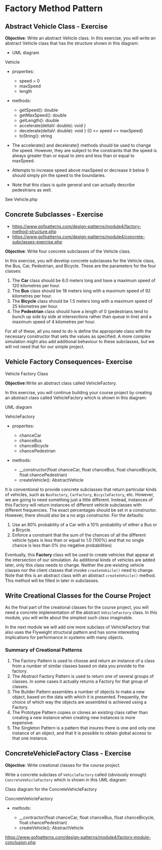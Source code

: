# Factory Method Pattern

## Abstract Vehicle Class - Exercise

**Objective**: Write an abstract Vehicle class. In this exercise, you will write an abstract Vehicle class that has the structure shown in this diagram:

- UML diagram

Vehicle

- properties:

  - speed = 0
  - maxSpeed
  - length

- methods:

  - getSpeed(): double
  - getMaxSpeed(): double
  - getLength(): double
  - accelerate(deltaV: double): void \}
  - decelerate(deltaV: double): void \} {0 \<= speed \<= maxSpeed}
  - toString(): string

- The accelerate() and decelerate() methods should be used to change the speed. However, they are subject to the constraints that the
  speed is always greater than or equal to zero and less than or equal to maxSpeed.

- Attempts to increase speed above maxSpeed or decrease it below 0 should simply pin the speed to the boundaries.
- Note that this class is quite general and can actually describe pedestrians as well.

See Vehicle.php

## Concrete Subclasses - Exercise

- <https://www.gofpatterns.com/design-patterns/module4/factory-method-structure.php>
- <https://www.gofpatterns.com/design-patterns/module4/concrete-subclasses-exercise.php>

**Objective**: Write four concrete subclasses of the Vehicle class.

In this exercise, you will develop concrete subclasses for the Vehicle class, the Bus, Car, Pedestrian, and Bicycle. These are the parameters for the four classes:

1. The **Car** class should be 6.0 meters long and have a maximum speed of 120 kilometres per hour.
1. The **Bus** class should be 18 meters long with a maximum speed of 92 kilometres per hour.
1. The **Bicycle** class should be 1.5 meters long with a maximum speed of 25 kilometres per hour.
1. The **Pedestrian** class should have a length of 0 (pedestrians tend to bunch up side by side at intersections rather than queue in line) and a maximum speed of 4 kilometres per hour.

For all of these, all you need to do is define the appropriate class with the necessary constructor that sets the values as specified. A more complex simulation might also add additional behaviour to these subclasses, but we will not need that for our simple project.

## Vehicle Factory Consequences- Exercise

Vehicle Factory Class

**Objective**:Write an abstract class called VehicleFactory.

In this exercise, you will continue building your course project by creating an abstract class called VehicleFactory which is shown in this diagram:

UML diagram

VehicleFactory

- properties:

  - chanceCar
  - chanceBus
  - chanceBicycle
  - chancePedestrian

- methods:

  - \_\_constructor(float chanceCar, float chanceBus, float chanceBicycle, float chancePedestrian)
  - createVehicle(): AbstractVehicle

It is conventional to provide concrete subclasses that return particular kinds of vehicles, such as `BusFactory`, `CarFactory`, `BicycleFactory`, etc. However, we are going to need something just a little different. Instead, instances of this Factory will return instances of different vehicle subclasses with different frequencies. The exact percentages should be set in a constructor. However, there should also be a no args constructor. For the defaults:

1. Use an 80% probability of a Car with a 10% probability of either a Bus or a Bicycle.
2. Enforce a constraint that the sum of the chances of all the different vehicle types is less than or equal to 1.0 (100%) and that no single chance is less than 0% (no negative probabilities)

Eventually, this **Factory** class will be used to create vehicles that appear at the intersection of our simulation.
As additional kinds of vehicles are added later, only this class needs to change. Neither the pre-existing vehicle classes nor the client classes that invoke `createVehicle()` need to change.
Note that this is an abstract class with an abstract `createVehicle()` method. This method will be filled in later in subclasses.

## Write Creational Classes for the Course Project

As the final part of the creational classes for the course project, you will need a concrete implementation of the abstract `VehicleFactory` class. In this module, you will write about the simplest such class imaginable.

In the next module we will add one more subclass of VehicleFactory that also uses the Flyweight structural pattern and has some interesting implications for performance in systems with many objects.

### Summary of Creational Patterns

1. The Factory Pattern is used to choose and return an instance of a class from a number of similar classes based on data you provide to the factory.
2. The Abstract Factory Pattern is used to return one of several groups of classes. In some cases it actually returns a Factory for that group of classes.
3. The Builder Pattern assembles a number of objects to make a new object, based on the data with which it is presented. Frequently, the choice of which way the objects are assembled is achieved using a Factory.
4. The Prototype Pattern copies or clones an existing class rather than creating a new instance when creating new instances is more expensive.
5. The Singleton Pattern is a pattern that insures there is one and only one instance of an object, and that it is possible to obtain global access to that one instance.

## ConcreteVehicleFactory Class - Exercise

**Objective**: Write creational classes for the course project.

Write a concrete subclass of `VehicleFactory` called (obviously enough) `ConcreteVehicleFactory` which is shown in this UML diagram:

Class diagram for the ConcreteVehicleFactory

ConcreteVehicleFactory

- methods:

  - \_\_contractor(float chanceCar, float chanceBus, float chanceBicycle, float chancePedestrian)
  - createVehicle(): AbstractVehicle

<https://www.gofpatterns.com/design-patterns/module4/factory-module-conclusion.php>
